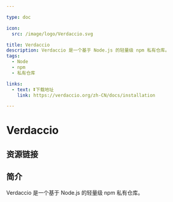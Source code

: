 ```yaml
---

type: doc

icon:
  src: /image/logo/Verdaccio.svg

title: Verdaccio
description: Verdaccio 是一个基于 Node.js 的轻量级 npm 私有仓库。
tags:
  - Node
  - npm
  - 私有仓库

links:
  - text: ⏬下载地址
    link: https://verdaccio.org/zh-CN/docs/installation

---
```


<ShowLogo />

# Verdaccio

<ShowTags />

<ShowBreadcrumb />

## 资源链接

<ShowLinks />

## 简介

Verdaccio 是一个基于 Node.js 的轻量级 npm 私有仓库。
